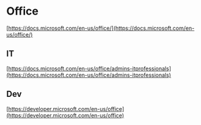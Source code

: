 # Office

[https://docs.microsoft.com/en-us/office/](https://docs.microsoft.com/en-us/office/)


## IT

[https://docs.microsoft.com/en-us/office/admins-itprofessionals](https://docs.microsoft.com/en-us/office/admins-itprofessionals)


## Dev

[https://developer.microsoft.com/en-us/office](https://developer.microsoft.com/en-us/office)